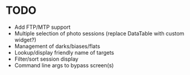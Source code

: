 TODO
====
- Add FTP/MTP support
- Multiple selection of photo sessions (replace DataTable with custom widget?)
- Management of darks/biases/flats
- Lookup/display friendly name of targets
- Filter/sort session display
- Command line args to bypass screen(s)
